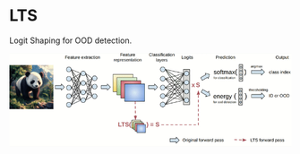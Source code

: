 # LTS

Logit Shaping for OOD detection.

![](https://github.com/andrijazz/lts/blob/main/asset/lts.gif)
